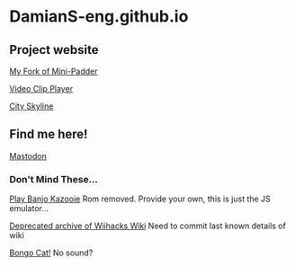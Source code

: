 # DamianS-eng.github.io

## Project website

[My Fork of Mini-Padder](https://damians-eng.github.io/mini-padder)

[Video Clip Player](https://damians-eng.github.io/Video-Player-Grid)

[City Skyline](https://damians-eng.github.io/CityBuildingSkyline)

## Find me here!

<a rel="me" href="https://mas.to/@DaMu">Mastodon</a>

### Don't Mind These...

[Play Banjo Kazooie](https://damians-eng.github.io/Banjo-Kazooie-Unblocked)
Rom removed. Provide your own, this is just the JS emulator...

[Deprecated archive of Wiihacks Wiki](https://damians-eng.github.io/wiihacks-wiki)
Need to commit last known details of wiki

[Bongo Cat!](https://damians-eng.github.io/bongo.cat/)
No sound?
